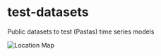 # test-datasets
Public datasets to test (Pastas) time series models

![Location Map](figures/locations_map.png)
